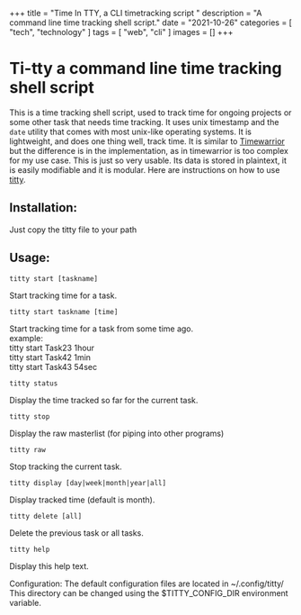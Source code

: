 +++
title = "Time In TTY, a CLI timetracking script "
description = "A command line time tracking shell script."
date = "2021-10-26"
categories = [
"tech",
"technology"
]
tags = [
"web",
"cli"
]
images = []
+++

# Ti-tty a command line time tracking shell script

This is a time tracking shell script, used to track time for ongoing projects or some other task that needs time tracking. It uses unix timestamp and the `date` utility that comes with most unix-like operating systems. It is lightweight, and does one thing well, track time. It is similar to [Timewarrior](https://timewarrior.net/) but the difference is in the implementation, as in timewarrior is too complex for my use case. This is just so very usable. Its data is stored in plaintext, it is easily modifiable and it is modular. Here are instructions on how to use [titty](https://github.com/gtlsgamr/ti-tty).


## Installation:
Just copy the titty file to your path

## Usage:

```titty start [taskname]```

Start tracking time for a task.

```titty start taskname [time]```

Start tracking time for a task from some time ago.    
example:    
    titty start Task23 1hour    
    titty start Task42 1min    
    titty start Task43 54sec    

```titty status```
	
  Display the time tracked so far for the current task.

```titty stop```

  Display the raw masterlist (for piping into other programs)

```titty raw```

Stop tracking the current task.

```titty display [day|week|month|year|all]```

Display tracked time (default is month).

```titty delete [all]```

Delete the previous task or all tasks.

```titty help```

Display this help text.

Configuration:
The default configuration files are located in ~/.config/titty/
This directory can be changed using the \$TITTY_CONFIG_DIR environment variable.

